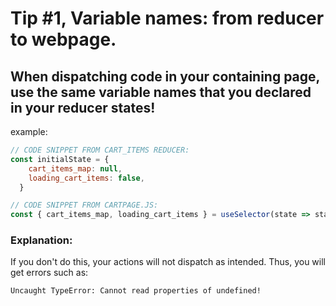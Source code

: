 # Tip #1, Variable names: from reducer to webpage.

## When dispatching code in your containing page, use the same variable names that you declared in your reducer states!

example:

```js
// CODE SNIPPET FROM CART_ITEMS REDUCER:
const initialState = {
    cart_items_map: null,
    loading_cart_items: false,
  }

```

```js
// CODE SNIPPET FROM CARTPAGE.JS:
const { cart_items_map, loading_cart_items } = useSelector(state => state.cart_items);

```

### Explanation:

If you don't do this, your actions will not dispatch as intended. Thus, you will get errors such as:

```
Uncaught TypeError: Cannot read properties of undefined!
```

